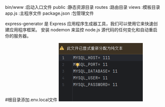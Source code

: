 bin/www :启动入口文件
public :静态资源目录
routes :路由目录
views :模板目录
app.js :主程序文件
package.json :包管理文件

express-generator 是 Express 应用程序生成器工具，我们可以使用它来快速创建应用程序框架。
安装 nodemon 来监控 node.js 源代码的任何变化和自动重启你的服务器。

#根目录添加.env.local文件
![img.png](img.png)